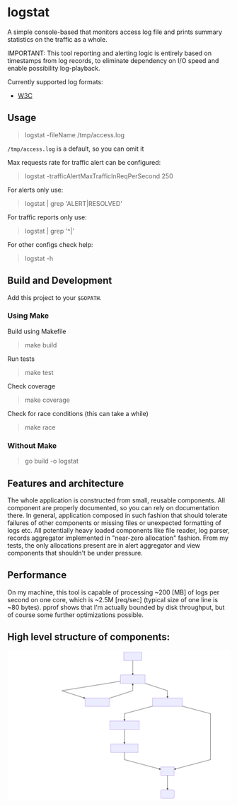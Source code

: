 # logstat

A simple console-based that monitors access log file 
and prints summary statistics on the traffic as a whole.

IMPORTANT: This tool reporting and alerting logic is entirely based on timestamps from log records, 
to eliminate dependency on I/O speed and enable possibility log-playback.

Currently supported log formats:
* [W3C](https://www.w3.org/Daemon/User/Config/Logging.html) 

## Usage
>logstat -fileName /tmp/access.log

`/tmp/access.log` is a default, so you can omit it
 
Max requests rate for traffic alert can be configured:
 >logstat -trafficAlertMaxTrafficInReqPerSecond 250
 
For alerts only use:
>logstat | grep 'ALERT\|RESOLVED'

For traffic reports only use:
>logstat | grep '^|'

For other configs check help:
>logstat -h

## Build and Development
Add this project to your `$GOPATH`.

### Using Make
Build using Makefile
> make build

Run tests
> make test

Check coverage
> make coverage

Check for race conditions (this can take a while)
> make race

### Without Make
> go build -o logstat

## Features and architecture
The whole application is constructed from small, reusable components.
All component are properly documented, so you can rely on documentation there.
In general, application composed in such fashion that should tolerate 
failures of other components or missing files or unexpected formatting of logs etc.
All potentially heavy loaded components like file reader, log parser, records aggregator
implemented in "near-zero allocation" fashion.
From my tests, the only allocations present are in alert aggregator and view 
components that shouldn't be under pressure.

## Performance
On my machine, this tool is capable of processing ~200 [MB] of logs per second on one core, 
which is ~2.5M [req/sec] (typical size of one line is ~80 bytes).
pprof shows that I'm actually bounded by disk throughput, but of course some further optimizations possible.

## High level structure of components:
![Components Diagram](doc/mermaid-component-diagram-V01.svg)
